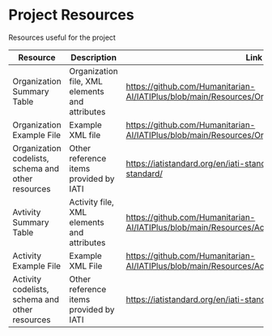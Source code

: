 # Project Resources

Resources useful for the project

Resource | Description | Link
--- | --- | ---
Organization Summary Table | Organization file, XML elements and attributes | https://github.com/Humanitarian-AI/IATIPlus/blob/main/Resources/Organization_Summary_Table.csv
Organization Example File | Example XML file | https://github.com/Humanitarian-AI/IATIPlus/blob/main/Resources/Organization_ExampleXML.xml
Organization codelists, schema and other resources | Other reference items provided by IATI | https://iatistandard.org/en/iati-standard/203/organisation-standard/
Avtivity Summary Table | Activity file, XML elements and attributes | https://github.com/Humanitarian-AI/IATIPlus/blob/main/Resources/Activity_Summary_Table.csv
Activity Example File | Example XML File | https://github.com/Humanitarian-AI/IATIPlus/blob/main/Resources/Activity_ExampleXML.xml
Activity codelists, schema and other resources | Other reference items provided by IATI | https://iatistandard.org/en/iati-standard/203/activity-standard/
